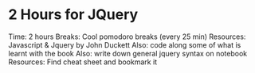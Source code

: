 # 2 Hours for JQuery
Time: 2 hours
Breaks: Cool pomodoro breaks (every 25 min)
Resources: Javascript & Jquery by John Duckett
Also: code along some of what is learnt with the book
Also: write down general jquery syntax on notebook
Resources: Find cheat sheet and bookmark it
